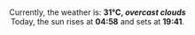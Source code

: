 <p  align="center"><br/>Currently, the weather is: <b> 31°C, <i>overcast clouds</i></b></br>Today, the sun rises at <b>04:58</b> and sets at <b>19:41</b>.</p>